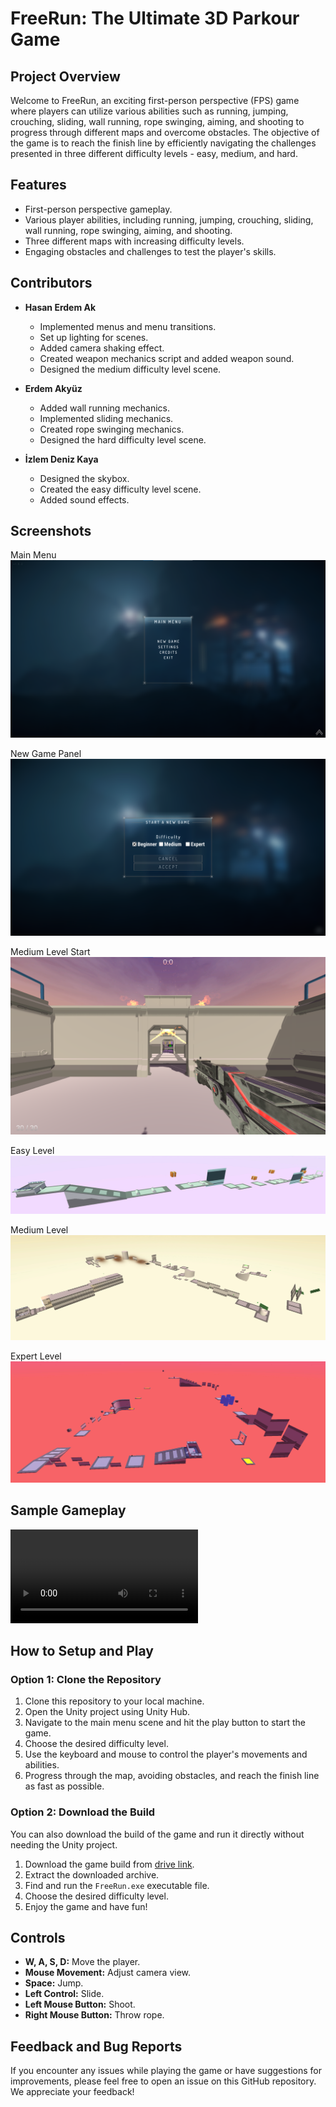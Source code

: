 # FreeRun: The Ultimate 3D Parkour Game

## Project Overview

Welcome to FreeRun, an exciting first-person perspective (FPS) game where players can utilize various abilities such as running, jumping, crouching, sliding, wall running, rope swinging, aiming, and shooting to progress through different maps and overcome obstacles. The objective of the game is to reach the finish line by efficiently navigating the challenges presented in three different difficulty levels - easy, medium, and hard.

## Features

- First-person perspective gameplay.
- Various player abilities, including running, jumping, crouching, sliding, wall running, rope swinging, aiming, and shooting.
- Three different maps with increasing difficulty levels.
- Engaging obstacles and challenges to test the player's skills.

## Contributors

- **Hasan Erdem Ak**
  - Implemented menus and menu transitions.
  - Set up lighting for scenes.
  - Added camera shaking effect.
  - Created weapon mechanics script and added weapon sound.
  - Designed the medium difficulty level scene.

- **Erdem Akyüz**
  - Added wall running mechanics.
  - Implemented sliding mechanics.
  - Created rope swinging mechanics.
  - Designed the hard difficulty level scene.

- **İzlem Deniz Kaya**
  - Designed the skybox.
  - Created the easy difficulty level scene.
  - Added sound effects.

## Screenshots

Main Menu
![Screenshot 1](screenshots/screenshot_MainMenu.png)

New Game Panel
![Screenshot 2](screenshots/screenshot_NewGamePanel.png)

Medium Level Start
![Screenshot 3](screenshots/screenshot_MediumSceneStart.png)

Easy Level
![Screenshot 4](screenshots/screenshot_EasyLevel.png)

Medium Level
![Screenshot 5](screenshots/screenshot_MediumLevel.png)

Expert Level
![Screenshot 6](screenshots/screenshot_HardLevel.png)

## Sample Gameplay

![Gameplay](Sample%20Gameplay.mp4)

## How to Setup and Play

### Option 1: Clone the Repository

1. Clone this repository to your local machine.
2. Open the Unity project using Unity Hub.
3. Navigate to the main menu scene and hit the play button to start the game.
4. Choose the desired difficulty level.
5. Use the keyboard and mouse to control the player's movements and abilities.
6. Progress through the map, avoiding obstacles, and reach the finish line as fast as possible.

### Option 2: Download the Build

You can also download the build of the game and run it directly without needing the Unity project.

1. Download the game build from [drive link](https://drive.google.com/file/d/1w6Fumg_bztKazIWO-Vp5HttaIYb8-Fnt/view?usp=sharing).
2. Extract the downloaded archive.
3. Find and run the `FreeRun.exe` executable file.
4. Choose the desired difficulty level.
5. Enjoy the game and have fun!

## Controls

- **W, A, S, D:** Move the player.
- **Mouse Movement:** Adjust camera view.
- **Space:** Jump.
- **Left Control:** Slide.
- **Left Mouse Button:** Shoot.
- **Right Mouse Button:** Throw rope.

## Feedback and Bug Reports

If you encounter any issues while playing the game or have suggestions for improvements, please feel free to open an issue on this GitHub repository. We appreciate your feedback!
